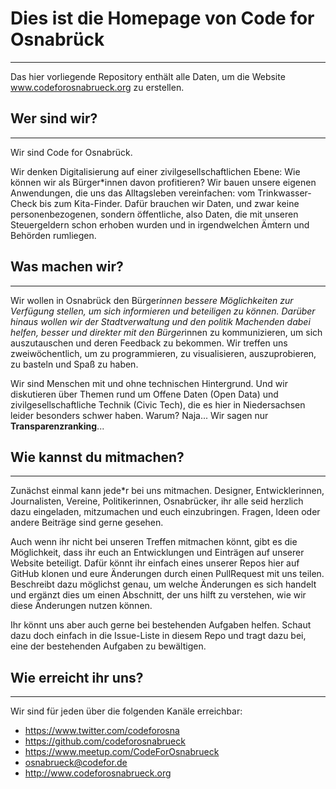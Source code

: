 # Dies ist die Homepage von Code for Osnabrück
---

Das hier vorliegende Repository enthält alle Daten, um die Website www.codeforosnabrueck.org zu erstellen.


## Wer sind wir?
---

Wir sind Code for Osnabrück.

Wir denken Digitalisierung auf einer zivilgesellschaftlichen Ebene: Wie können wir als Bürger*innen davon profitieren? 
Wir bauen unsere eigenen Anwendungen, die uns das Alltagsleben vereinfachen: vom Trinkwasser-Check bis zum Kita-Finder. Dafür brauchen wir Daten, und zwar keine personenbezogenen, sondern öffentliche, also Daten, die mit unseren Steuergeldern schon erhoben wurden und in irgendwelchen Ämtern und Behörden rumliegen.


## Was machen wir?
---

Wir wollen in Osnabrück den Bürger*innen bessere Möglichkeiten zur Verfügung stellen, um sich informieren und beteiligen zu können. Darüber hinaus wollen wir der Stadtverwaltung und den politik Machenden dabei helfen, besser und direkter mit den Bürger*innen zu kommunizieren, um sich auszutauschen und deren Feedback zu bekommen. Wir treffen uns zweiwöchentlich, um zu programmieren, zu visualisieren, auszuprobieren, zu basteln und Spaß zu haben. 

Wir sind Menschen mit und ohne technischen Hintergrund. Und wir diskutieren über Themen rund um Offene Daten (Open Data) und zivilgesellschaftliche Technik (Civic Tech), die es hier in Niedersachsen leider besonders schwer haben. Warum? Naja... Wir sagen nur **Transparenzranking**...


## Wie kannst du mitmachen?
---

Zunächst einmal kann jede*r bei uns mitmachen. Designer, Entwicklerinnen, Journalisten, Vereine, Politikerinnen, Osnabrücker, ihr alle seid herzlich dazu eingeladen, mitzumachen und euch einzubringen. Fragen, Ideen oder andere Beiträge sind gerne gesehen.

Auch wenn ihr nicht bei unseren Treffen mitmachen könnt, gibt es die Möglichkeit, dass ihr euch an Entwicklungen und Einträgen auf unserer Website beteiligt. Dafür könnt ihr einfach eines unserer Repos hier auf GitHub klonen und eure Änderungen durch einen PullRequest mit uns teilen. Beschreibt dazu möglichst genau, um welche Änderungen es sich handelt und ergänzt dies um einen Abschnitt, der uns hilft zu verstehen, wie wir diese Änderungen nutzen können.

Ihr könnt uns aber auch gerne bei bestehenden Aufgaben helfen. Schaut dazu doch einfach in die Issue-Liste in diesem Repo und tragt dazu bei, eine der bestehenden Aufgaben zu bewältigen.


## Wie erreicht ihr uns?
---

Wir sind für jeden über die folgenden Kanäle erreichbar:

* https://www.twitter.com/codeforosna
* https://github.com/codeforosnabrueck
* https://www.meetup.com/CodeForOsnabrueck
* <osnabrueck@codefor.de>
* http://www.codeforosnabrueck.org